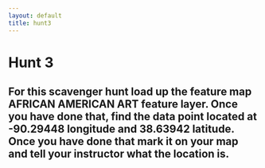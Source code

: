 ```yaml
---
layout: default
title: hunt3
---
```


# Hunt 3

## For this scavenger hunt load up the feature map AFRICAN AMERICAN ART feature layer. Once you have done that, find the data point located at -90.29448 longitude and 38.63942 latitude. Once you have done that mark it on your map and tell your instructor what the location is.
